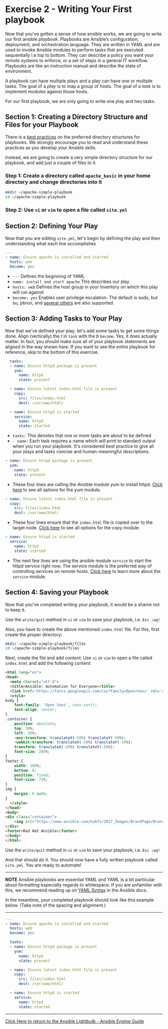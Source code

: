 # Exercise 2 - Writing Your First playbook

Now that you've gotten a sense of how ansible works, we are going to write our first ansible *playbook*. Playbooks are Ansible’s configuration, deployment, and orchestration language. They are written in YAML and are used to invoke Ansible modules to perform tasks that are executed sequentially i.e top to bottom. They can describe a policy you want your remote systems to enforce, or a set of steps in a general IT workflow. Playbooks are like an instruction manual and describe the state of environment.

A playbook can have multiple plays and a play can have one or multiple tasks.  The goal of a *play* is to map a group of hosts.  The goal of a *task* is to implement modules against those hosts.

For our first playbook, we are only going to write one play and two tasks.

## Section 1: Creating a Directory Structure and Files for your Playbook

There is a [best practices](http://docs.ansible.com/ansible/playbooks_best_practices.html) on the preferred directory structures for playbooks.  We strongly encourage you to read and understand these practices as you develop your Ansible skills.

Instead, we are going to create a very simple directory structure for our playbook, and add just a couple of files to it.

### Step 1: Create a directory called `apache_basic` in your home directory and change directories into it

```bash
mkdir ~/apache-simple-playbook
cd ~/apache-simple-playbook
```

### Step 2: Use `vi` or `vim` to open a file called `site.yml`

## Section 2: Defining Your Play

Now that you are editing `site.yml`, let's begin by defining the play and then understanding what each line accomplishes

```yml
---
- name: Ensure apache is installed and started
  hosts: web
  become: yes
```

* `---` Defines the beginning of YAML
* `name: install and start apache` This describes our play
* `hosts: web` Defines the host group in your inventory on which this play will run against
* `become: yes` Enables user privilege escalation.  The default is sudo, but su, pbrun, and [several others](http://docs.ansible.com/ansible/become.html) are also supported.

## Section 3: Adding Tasks to Your Play

Now that we've defined your play, let's add some tasks to get some things done.  Align (vertically) the *t* in `task` with the *b* `become`. Yes, it does actually matter.  In fact, you should make sure all of your playbook statements are aligned in the way shown here. If you want to see the entire playbook for reference, skip to the bottom of this exercise.

```yml
  tasks:
  - name: Ensure httpd package is present
    yum:
      name: httpd
      state: present

  - name: Ensure latest index.html file is present
    copy:
      src: files/index.html
      dest: /var/www/html/

  - name: Ensure httpd is started
    service:
      name: httpd
      state: started
```

* `tasks:` This denotes that one or more tasks are about to be defined
* `- name:` Each task requires a name which will print to standard output when you run your playbook. It's considered best practice to give all your plays and tasks concise and human-meaningful descriptions.

```yml
- name: Ensure httpd package is present
  yum:
    name: httpd
    state: present
```

* These four lines are calling the Ansible module *yum* to install httpd. [Click here](http://docs.ansible.com/ansible/yum_module.html) to see all options for the yum module.

```yml
- name: Ensure latest index.html file is present
  copy:
    src: files/index.html
    dest: /var/www/html/
```

* These four lines ensure that the `index.html` file is copied over to the target node. [Click here](http://docs.ansible.com/ansible/copy_module.html) to see all options for the copy module.

```yml
- name: Ensure httpd is started
  service:
    name: httpd
    state: started
```

* The next few lines are using the ansible module `service` to start the httpd service right now. The service module is the preferred way of controlling services on remote hosts. [Click here](http://docs.ansible.com/ansible/service_module.html) to learn more about the `service` module.

## Section 4: Saving your Playbook

Now that you've completed writing your playbook, it would be a shame not to keep it.

Use the `write/quit` method in `vi` or `vim` to save your playbook, i.e. `Esc :wq!`

Also, you have to create the above mentioned `index.html` file. For this, first create the proper directory:

```bash
mkdir ~/apache-simple-playbook/files
cd ~/apache-simple-playbook/files
```

Next, create the file and add content: Use `vi` or `vim` to open a file called `index.html` and add the following content:

```html
<html lang="en">
<head>
  <meta charset="utf-8">
  <title>Ansible: Automation for Everyone</title>
  <link href='https://fonts.googleapis.com/css?family=Open+Sans' rel='stylesheet' type='text/css'>
  <style>
body {
    font-family: 'Open Sans', sans-serif;
    text-align: center;
}
.container {
    position: absolute;
    top: 50%;
    left: 50%;
    -moz-transform: translateX(-50%) translateY(-50%);
    -webkit-transform: translateX(-50%) translateY(-50%);
    transform: translateX(-50%) translateY(-50%);
    font-size: 200%;
}
footer {
    width: 100%;
    bottom: 0;
    position: fixed;
    font-size: 75%;
}
img {
    margin: 0 auto;
}
  </style>
</head>
<body>
<div class="container">
    <img src="https://www.ansible.com/hubfs/2017_Images/BrandPage/Brand-Assets/Ansible_RH_AnsibleAutomation_RGB_RedBlack.png" width="75%"/>
</div>
<footer>Red Hat Ansible</footer>
</body>
</html>
```

Use the `write/quit` method in `vi` or `vim` to save your playbook, i.e. `Esc :wq!`

And that should do it.  You should now have a fully written playbook called `site.yml`. You are ready to automate!

---
**NOTE**
Ansible playbooks are essential YAML and YAML is a bit particular about formatting especially regards to whitespace. If you are unfamiliar with this, we recommend reading up on [YAML Syntax](http://docs.ansible.com/ansible/YAMLSyntax.html) in the Ansible docs.

In the meantime, your completed playbook should look like this example below. (Take note of the spacing and alignment.)

---

```yml
---
- name: Ensure apache is installed and started
  hosts: web
  become: yes

  tasks:
  - name: Ensure httpd package is present
    yum:
      name: httpd
      state: present

  - name: Ensure latest index.html file is present
    copy:
      src: files/index.html
      dest: /var/www/html/

  - name: Ensure httpd is started
    service:
      name: httpd
      state: started
```

---

[Click Here to return to the Ansible Lightbulb - Ansible Engine Guide](../README.md)
